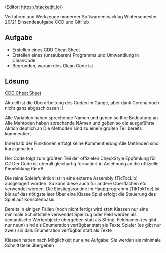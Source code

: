 (Editor: https://stackedit.io/)

Verfahren und Werkzeuge moderner Softwareentwicklug
Wintersemester 20/21
Einsendeaufgabe CCD und GitHub

## Aufgabe

 - Erstellen eines CDD Cheat Sheet 
 - Erstellen eines (unsauberen) Programms und Umwandlung in CleanCode
 - Begründen, warum dies Clean Code ist

## Lösung

[CDD Cheat Sheet ](https://github.com/ChristianKitte/TicTocToe/blob/master/CCD%20Cheat%20Sheet.pdf)

Aktuell ist die Überarbeitung des Codes im Gange, aber dank Corona noch nicht ganz abgeschlossen :(

Alle Variablen haben sprechende Namen und geben so Ihre Bedeutung an
Alle Mehtoden haben sprechende NAmen und geben so die ausgeführte Aktion deutlich an
Die Methoden sind zu einem großen Teil bereits kommentiert

Innerhalb der Funktionen erfolgt keine Kommentierung
Alle Methoden sind kurz gehalten

Der Code folgt zum größten Teil der offizielen CheckStyle Eppfehlung für C#
Der Code ist überall gleichartig formatiert in Anlehnung an die offizielle Empfehlung für c#

Die reine Spielefunktion ist in eine externe Assembly (TicTocLib) ausgelagert worden. So kann diese auch für andere Oberflächen etc. verwendet werden.
Die Einstiegsroutine im Hauptprogramm (TikTokToe) ist bis auf das nötigste leer
Über eine Klasse Spiel erfolgt die Steuerung des Spiel auf Konsolenbasis

Bereits in einigen Fällen (noch nicht fertig) wird statt Klassen nur eine minimale Schnittstelle verwendet
Spielzug oder Feld werden als semantische Werteobjekte übergeben statt als String.
Feldnamen (es gibt nur neun) sind als Enumeration verfügbar statt als Texte
Spieler (es gibt nur zwei) sin dals Enumeration verfügbar statt als Texte 

Klassen haben nach Möglichkeit nur eine Aufgabe, Sie werden als minimale Schnittstelle übergeben



